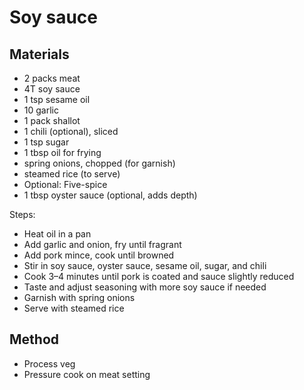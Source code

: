 # Soy sauce
## Materials
* 2 packs meat
* 4T soy sauce
* 1 tsp sesame oil
* 10 garlic
* 1 pack shallot
* 1 chili (optional), sliced
* 1 tsp sugar
* 1 tbsp oil for frying
* spring onions, chopped (for garnish)
* steamed rice (to serve)
* Optional: Five-spice
* 1 tbsp oyster sauce (optional, adds depth)

Steps:
* Heat oil in a pan
* Add garlic and onion, fry until fragrant
* Add pork mince, cook until browned
* Stir in soy sauce, oyster sauce, sesame oil, sugar, and chili
* Cook 3–4 minutes until pork is coated and sauce slightly reduced
* Taste and adjust seasoning with more soy sauce if needed
* Garnish with spring onions
* Serve with steamed rice

## Method
* Process veg
* Pressure cook on meat setting
